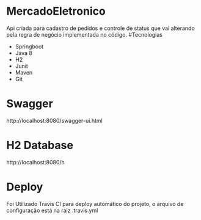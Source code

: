 # MercadoEletronico
Api criada para cadastro de pedidos e controle de status que vai alterando pela regra de negócio implementada no código. 
#Tecnologias
* Springboot
* Java 8
* H2
* Junit
* Maven
* Git

# Swagger
http://localhost:8080/swagger-ui.html
# H2 Database
http://localhost:8080/h
# Deploy
Foi Utilizado Travis CI para deploy automático do projeto, o arquivo de configuração está na raiz .travis.yml





